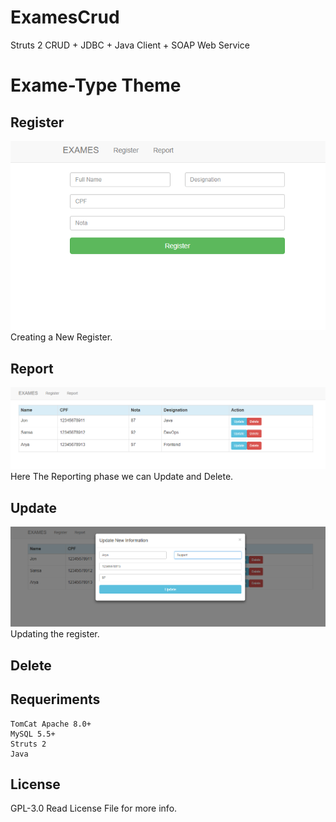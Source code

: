 # ExamesCrud
Struts 2 CRUD + JDBC + Java Client + SOAP Web Service

# Exame-Type Theme

## Register
![alt text](https://github.com/vernieri/ExamesCrud/blob/master/img/Register.png)
Creating a New Register.
## Report
![alt text](https://github.com/vernieri/ExamesCrud/blob/master/img/report.png)
Here The Reporting phase we can Update and Delete.
## Update
![alt text](https://github.com/vernieri/ExamesCrud/blob/master/img/update.png)
Updating the register.
## Delete

## Requeriments
```
TomCat Apache 8.0+
MySQL 5.5+
Struts 2
Java
```

## License
GPL-3.0
Read License File for more info.

